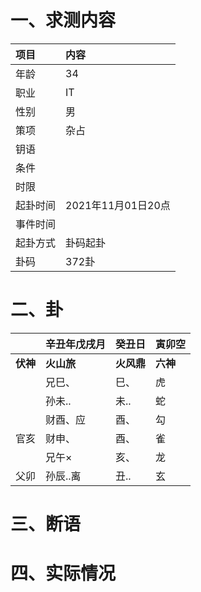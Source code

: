 # 一、求测内容
|项目|内容|
|:-|:-|
|年龄|34|
|职业|IT|
|性别|男|
|策项|杂占|
|钥语||
|条件||
|时限||
|起卦时间|2021年11月01日20点|
|事件时间||
|起卦方式|卦码起卦|
|卦码|372卦|

# 二、卦
||辛丑年戊戌月|癸丑日|寅卯空|
|:-|:-|:-|:-|
|**伏神**|**火山旅**|**火风鼎**|**六神**|
||兄巳、|巳、|虎|
||孙未..|未..|蛇|
||财酉、应|酉、|勾|
|官亥|财申、|酉、|雀|
||兄午×|亥、|龙|
|父卯|孙辰..离|丑..|玄|


# 三、断语

# 四、实际情况